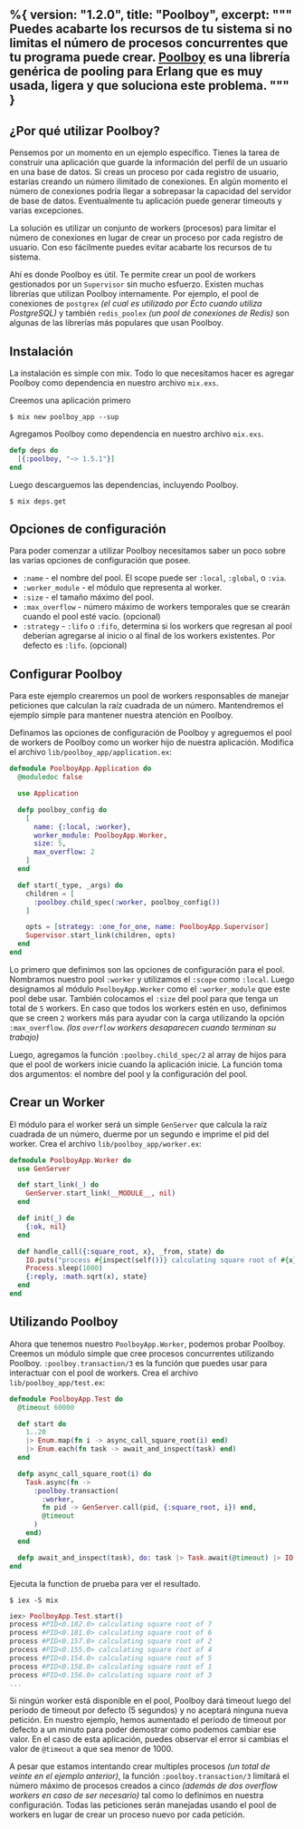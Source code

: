 %{
  version: "1.2.0",
  title: "Poolboy",
  excerpt: """
  Puedes acabarte los recursos de tu sistema si no limitas el número de procesos concurrentes que tu programa puede crear.
  [Poolboy](https://github.com/devinus/poolboy) es una librería genérica de pooling para Erlang que es muy usada, ligera y que soluciona este problema.
  """
}
---

## ¿Por qué utilizar Poolboy?

Pensemos por un momento en un ejemplo específico.
Tienes la tarea de construir una aplicación que guarde la información del perfil de un usuario en una base de datos.
Si creas un proceso por cada registro de usuario, estarías creando un número ilimitado de conexiones.
En algún momento el número de conexiones podría llegar a sobrepasar la capacidad del servidor de base de datos.
Eventualmente tu aplicación puede generar timeouts y varias excepciones.

La solución es utilizar un conjunto de workers (procesos) para limitar el número de conexiones en lugar de crear un proceso por cada registro de usuario.
Con eso fácilmente puedes evitar acabarte los recursos de tu sistema.

Ahí es donde Poolboy es útil.
Te permite crear un pool de workers gestionados por un `Supervisor` sin mucho esfuerzo.
Existen muchas librerías que utilizan Poolboy internamente.
Por ejemplo, el pool de conexiones de `postgrex` *(el cual es utilizado por Ecto cuando utiliza PostgreSQL)* y también `redis_poolex` *(un pool de conexiones de Redis)* son algunas de las librerías más populares que usan Poolboy.

## Instalación

La instalación es simple con mix.
Todo lo que necesitamos hacer es agregar Poolboy como dependencia en nuestro archivo `mix.exs`.

Creemos una aplicación primero

```shell
$ mix new poolboy_app --sup
```

Agregamos Poolboy como dependencia en nuestro archivo `mix.exs`.

```elixir
defp deps do
  [{:poolboy, "~> 1.5.1"}]
end
```

Luego descarguemos las dependencias, incluyendo Poolboy.
```shell
$ mix deps.get
```

## Opciones de configuración

Para poder comenzar a utilizar Poolboy necesitamos saber un poco sobre las varias opciones de configuración que posee.

* `:name` - el nombre del pool.
El scope puede ser `:local`, `:global`, o `:via`.
* `:worker_module` - el módulo que representa al worker.
* `:size` - el tamaño máximo del pool.
* `:max_overflow` - número máximo de workers temporales que se crearán cuando el pool esté vacío.
(opcional)
* `:strategy` - `:lifo` o `:fifo`, determina si los workers que regresan al pool deberían agregarse al inicio o al final de los workers existentes.
Por defecto es `:lifo`.
(opcional)

## Configurar Poolboy

Para este ejemplo crearemos un pool de workers responsables de manejar peticiones que calculan la raíz cuadrada de un número.
Mantendremos el ejemplo simple para mantener nuestra atención en Poolboy.

Definamos las opciones de configuración de Poolboy y agreguemos el pool de workers de Poolboy como un worker hijo de nuestra aplicación.
Modifica el archivo `lib/poolboy_app/application.ex`:

```elixir
defmodule PoolboyApp.Application do
  @moduledoc false

  use Application

  defp poolboy_config do
    [
      name: {:local, :worker},
      worker_module: PoolboyApp.Worker,
      size: 5,
      max_overflow: 2
    ]
  end

  def start(_type, _args) do
    children = [
      :poolboy.child_spec(:worker, poolboy_config())
    ]

    opts = [strategy: :one_for_one, name: PoolboyApp.Supervisor]
    Supervisor.start_link(children, opts)
  end
end
```

Lo primero que definimos son las opciones de configuración para el pool.
Nombramos nuestro pool `:worker` y utilizamos el `:scope` como `:local`.
Luego designamos al módulo `PoolboyApp.Worker` como el `:worker_module` que este pool debe usar.
También colocamos el `:size` del pool para que tenga un total de `5` workers.
En caso que todos los workers estén en uso, definimos que se creen `2` workers más para ayudar con la carga utilizando la opción `:max_overflow`.
*(los `overflow` workers desaparecen cuando terminan su trabajo)*

Luego, agregamos la función `:poolboy.child_spec/2` al array de hijos para que el pool de workers inicie cuando la aplicación inicie.
La función toma dos argumentos: el nombre del pool y la configuración del pool.

## Crear un Worker

El módulo para el worker será un simple `GenServer` que calcula la raíz cuadrada de un número, duerme por un segundo e imprime el pid del worker.
Crea el archivo `lib/poolboy_app/worker.ex`:

```elixir
defmodule PoolboyApp.Worker do
  use GenServer

  def start_link(_) do
    GenServer.start_link(__MODULE__, nil)
  end

  def init(_) do
    {:ok, nil}
  end

  def handle_call({:square_root, x}, _from, state) do
    IO.puts("process #{inspect(self())} calculating square root of #{x}")
    Process.sleep(1000)
    {:reply, :math.sqrt(x), state}
  end
end
```

## Utilizando Poolboy

Ahora que tenemos nuestro `PoolboyApp.Worker`, podemos probar Poolboy.
Creemos un módulo simple que cree procesos concurrentes utilizando Poolboy.
`:poolboy.transaction/3` es la función que puedes usar para interactuar con el pool de workers.
Crea el archivo `lib/poolboy_app/test.ex`:

```elixir
defmodule PoolboyApp.Test do
  @timeout 60000

  def start do
    1..20
    |> Enum.map(fn i -> async_call_square_root(i) end)
    |> Enum.each(fn task -> await_and_inspect(task) end)
  end

  defp async_call_square_root(i) do
    Task.async(fn ->
      :poolboy.transaction(
        :worker,
        fn pid -> GenServer.call(pid, {:square_root, i}) end,
        @timeout
      )
    end)
  end

  defp await_and_inspect(task), do: task |> Task.await(@timeout) |> IO.inspect()
end
```

Ejecuta la function de prueba para ver el resultado.

```shell
$ iex -S mix
```

```elixir
iex> PoolboyApp.Test.start()
process #PID<0.182.0> calculating square root of 7
process #PID<0.181.0> calculating square root of 6
process #PID<0.157.0> calculating square root of 2
process #PID<0.155.0> calculating square root of 4
process #PID<0.154.0> calculating square root of 5
process #PID<0.158.0> calculating square root of 1
process #PID<0.156.0> calculating square root of 3
...
```

Si ningún worker está disponible en el pool, Poolboy dará timeout luego del período de timeout por defecto (5 segundos) y no aceptará ninguna nueva petición.
En nuestro ejemplo, hemos aumentado el período de timeout por defecto a un minuto para poder demostrar como podemos cambiar ese valor.
En el caso de esta aplicación, puedes observar el error si cambias el valor de `@timeout` a que sea menor de 1000.

A pesar que estamos intentando crear multiples procesos *(un total de veinte en el ejemplo anterior)*, la función `:poolboy.transaction/3` limitará el número máximo de procesos creados a cinco *(además de dos overflow workers en caso de ser necesario)* tal como lo definimos en nuestra configuración.
Todas las peticiones serán manejadas usando el pool de workers en lugar de crear un proceso nuevo por cada petición.
